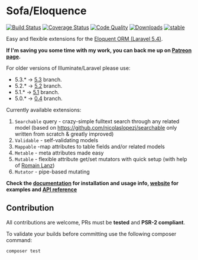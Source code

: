 # Sofa/Eloquence

[![Build Status](https://travis-ci.org/jarektkaczyk/eloquence.svg)](https://travis-ci.org/jarektkaczyk/eloquence) [![Coverage Status](https://coveralls.io/repos/jarektkaczyk/eloquence/badge.svg)](https://coveralls.io/r/jarektkaczyk/eloquence) [![Code Quality](https://scrutinizer-ci.com/g/jarektkaczyk/eloquence/badges/quality-score.png)](https://scrutinizer-ci.com/g/jarektkaczyk/eloquence) [![Downloads](https://poser.pugx.org/sofa/eloquence/downloads)](https://packagist.org/packages/sofa/eloquence) [![stable](https://poser.pugx.org/sofa/eloquence/v/stable.svg)](https://packagist.org/packages/sofa/eloquence)

Easy and flexible extensions for the [Eloquent ORM (Laravel 5.4)](https://laravel.com/docs/5.4/eloquent).

**If I'm saving you some time with my work, you can back me up on [Patreon page](https://patreon.com/jarektkaczyk).**

For older versions of Illuminate/Laravel please use:
- 5.3.* -> [5.3](https://github.com/jarektkaczyk/eloquence/tree/5.3) branch.
- 5.2.* -> [5.2](https://github.com/jarektkaczyk/eloquence/tree/5.2) branch.
- 5.1.* -> [5.1](https://github.com/jarektkaczyk/eloquence/tree/5.1) branch.
- 5.0.* -> [0.4](https://github.com/jarektkaczyk/eloquence/tree/0.4) branch.

Currently available extensions:

1. `Searchable` query - crazy-simple fulltext search through any related model (based on https://github.com/nicolaslopezj/searchable only written from scratch & greatly improved)
1. `Validable` - self-validating models
2. `Mappable` -map attributes to table fields and/or related models
3. `Metable` - meta attributes made easy
4. `Mutable` - flexible attribute get/set mutators with quick setup (with help of [Romain Lanz](https://github.com/RomainLanz))
5. `Mutator` - pipe-based mutating

**Check the [documentation](https://github.com/jarektkaczyk/eloquence/wiki) for installation and usage info, [website](http://softonsofa.com/tag/eloquence/) for examples and [API reference](http://jarektkaczyk.github.io/eloquence-api)**

## Contribution

All contributions are welcome, PRs must be **tested** and **PSR-2 compliant**.

To validate your builds before committing use the following composer command:
```bash
composer test
```

